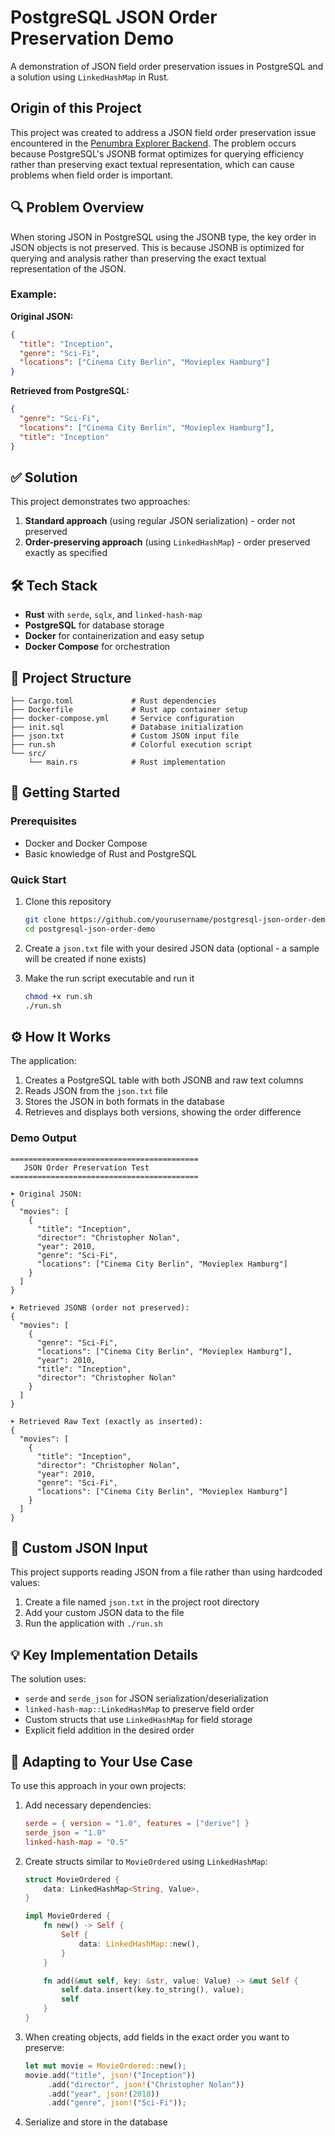 # PostgreSQL JSON Order Preservation Demo

A demonstration of JSON field order preservation issues in PostgreSQL and a solution using `LinkedHashMap` in Rust.

## Origin of this Project

This project was created to address a JSON field order preservation issue encountered in the [Penumbra Explorer Backend](https://github.com/pk-labs/penumbra-explorer-backend). The problem occurs because PostgreSQL's JSONB format optimizes for querying efficiency rather than preserving exact textual representation, which can cause problems when field order is important.

## 🔍 Problem Overview

When storing JSON in PostgreSQL using the JSONB type, the key order in JSON objects is not preserved. This is because JSONB is optimized for querying and analysis rather than preserving the exact textual representation of the JSON.

### Example:

**Original JSON:**
```json
{
  "title": "Inception",
  "genre": "Sci-Fi",
  "locations": ["Cinema City Berlin", "Movieplex Hamburg"]
}
```

**Retrieved from PostgreSQL:**
```json
{
  "genre": "Sci-Fi",
  "locations": ["Cinema City Berlin", "Movieplex Hamburg"],
  "title": "Inception"
}
```

## ✅ Solution

This project demonstrates two approaches:
1. **Standard approach** (using regular JSON serialization) - order not preserved
2. **Order-preserving approach** (using `LinkedHashMap`) - order preserved exactly as specified

## 🛠️ Tech Stack

- **Rust** with `serde`, `sqlx`, and `linked-hash-map`
- **PostgreSQL** for database storage
- **Docker** for containerization and easy setup
- **Docker Compose** for orchestration

## 📁 Project Structure

```
├── Cargo.toml             # Rust dependencies
├── Dockerfile             # Rust app container setup
├── docker-compose.yml     # Service configuration
├── init.sql               # Database initialization
├── json.txt               # Custom JSON input file
├── run.sh                 # Colorful execution script
└── src/
    └── main.rs            # Rust implementation
```

## 🚀 Getting Started

### Prerequisites

- Docker and Docker Compose
- Basic knowledge of Rust and PostgreSQL

### Quick Start

1. Clone this repository
   ```bash
   git clone https://github.com/yourusername/postgresql-json-order-demo
   cd postgresql-json-order-demo
   ```

2. Create a `json.txt` file with your desired JSON data (optional - a sample will be created if none exists)

3. Make the run script executable and run it
   ```bash
   chmod +x run.sh
   ./run.sh
   ```

## ⚙️ How It Works

The application:

1. Creates a PostgreSQL table with both JSONB and raw text columns
2. Reads JSON from the `json.txt` file
3. Stores the JSON in both formats in the database
4. Retrieves and displays both versions, showing the order difference

### Demo Output

```
==========================================
   JSON Order Preservation Test
==========================================

➤ Original JSON:
{
  "movies": [
    {
      "title": "Inception",
      "director": "Christopher Nolan",
      "year": 2010,
      "genre": "Sci-Fi",
      "locations": ["Cinema City Berlin", "Movieplex Hamburg"]
    }
  ]
}

➤ Retrieved JSONB (order not preserved):
{
  "movies": [
    {
      "genre": "Sci-Fi",
      "locations": ["Cinema City Berlin", "Movieplex Hamburg"],
      "year": 2010,
      "title": "Inception",
      "director": "Christopher Nolan"
    }
  ]
}

➤ Retrieved Raw Text (exactly as inserted):
{
  "movies": [
    {
      "title": "Inception",
      "director": "Christopher Nolan",
      "year": 2010,
      "genre": "Sci-Fi",
      "locations": ["Cinema City Berlin", "Movieplex Hamburg"]
    }
  ]
}
```

## 🔧 Custom JSON Input

This project supports reading JSON from a file rather than using hardcoded values:

1. Create a file named `json.txt` in the project root directory
2. Add your custom JSON data to the file
3. Run the application with `./run.sh`

## 💡 Key Implementation Details

The solution uses:
- `serde` and `serde_json` for JSON serialization/deserialization
- `linked-hash-map::LinkedHashMap` to preserve field order
- Custom structs that use `LinkedHashMap` for field storage
- Explicit field addition in the desired order

## 🧪 Adapting to Your Use Case

To use this approach in your own projects:

1. Add necessary dependencies:
   ```toml
   serde = { version = "1.0", features = ["derive"] }
   serde_json = "1.0"
   linked-hash-map = "0.5"
   ```

2. Create structs similar to `MovieOrdered` using `LinkedHashMap`:
   ```rust
   struct MovieOrdered {
       data: LinkedHashMap<String, Value>,
   }

   impl MovieOrdered {
       fn new() -> Self {
           Self {
               data: LinkedHashMap::new(),
           }
       }

       fn add(&mut self, key: &str, value: Value) -> &mut Self {
           self.data.insert(key.to_string(), value);
           self
       }
   }
   ```

3. When creating objects, add fields in the exact order you want to preserve:
   ```rust
   let mut movie = MovieOrdered::new();
   movie.add("title", json!("Inception"))
        .add("director", json!("Christopher Nolan"))
        .add("year", json!(2010))
        .add("genre", json!("Sci-Fi"));
   ```

4. Serialize and store in the database
